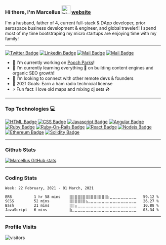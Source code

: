 ### Hi there, I'm Marcellus <img src="https://user-images.githubusercontent.com/1303154/88677602-1635ba80-d120-11ea-84d8-d263ba5fc3c0.gif" width="28px" alt="hi"> [website](https://marcellusspears.me)

I'm a husband, father of 4, current full-stack & DApp developer, prior aerospace business development & engineer, and global traveler!! I spend most of my time bootstraping my micro startups are enjoying time with my family!
<br />

---
[![Twitter Badge](https://img.shields.io/badge/-@marcellusspears-1ca0f1?style=flat&labelColor=1ca0f1&logo=twitter&logoColor=white&link=https://twitter.com/Ipenywis)](https://twitter.com/marcellusspears) 
[![Linkedin Badge](https://img.shields.io/badge/-marcellusspears-0e76a8?style=flat&labelColor=0e76a8&logo=linkedin&logoColor=white)](https://www.linkedin.com/in/marcellusspears/) [![Mail Badge](https://img.shields.io/badge/-@marcellusspears-e84393?style=flat&labelColor=e84393&logo=instagram&logoColor=white)](https://instagram.com/marcellusspears) [![Mail Badge](https://img.shields.io/badge/-marcellusspears-c0392b?style=flat&labelColor=c0392b&logo=gmail&logoColor=white)](mailto:marcellus.spears@gmail.com)


- 🔭 I'm currently working on [Pooch Parks](https://poochparks.com)!
- 🌱 I’m currently learning everything 🤣 on building content engines and organic SEO growth!
- 👯 I’m looking to connect with other remote devs & founders
- 🥅 2021 Goals: Earn a ham radio technicial license
- ⚡ Fun fact: I love old maps and mixing dj sets :cd:

---
### Top Technologies :computer:
[![HTML Badge](https://img.shields.io/badge/-HTML5-E34F26?style=for-the-badge&labelColor=black&logo=html5&logoColor=E34F26)](#) [![CSS Badge](https://img.shields.io/badge/-CSS3-1572B6?style=for-the-badge&labelColor=black&logo=css3&logoColor=1572B6)](#) [![Javascript Badge](https://img.shields.io/badge/-Javascript-F0DB4F?style=for-the-badge&labelColor=black&logo=javascript&logoColor=F0DB4F)](#) [![Angular Badge](https://img.shields.io/badge/-Angular-DD0031?style=for-the-badge&labelColor=black&logo=angular&logoColor=DD0031)](#) [![Ruby Badge](https://img.shields.io/badge/-Ruby-EA583B?style=for-the-badge&labelColor=black&logo=ruby&logoColor=EA583B)](#) [![Ruby-On-Rails Badge](https://img.shields.io/badge/-rubyonrails-CC0000?style=for-the-badge&labelColor=black&logo=ruby-on-rails&logoColor=CC0000)](#) [![React Badge](https://img.shields.io/badge/-React-61DBFB?style=for-the-badge&labelColor=black&logo=react&logoColor=61DBFB)](#) [![Nodejs Badge](https://img.shields.io/badge/-Nodejs-3C873A?style=for-the-badge&labelColor=black&logo=node.js&logoColor=3C873A)](#) [![Ethereum Badge](https://img.shields.io/badge/-Ethereum-3C3C3D?style=for-the-badge&labelColor=black&logo=ethereum&logoColor=3C3C3D)](#) [![Solidity Badge](https://img.shields.io/badge/-Solidity-363636?style=for-the-badge&labelColor=black&logo=solidity&logoColor=363636)](#)


---
### Github Stats

[![Marcellus GitHub stats](https://github-readme-stats.vercel.app/api?username=plaidpizazz&hide=issues,contribs&count_private=true&show_icons=true&theme=tokyonight)](https://github.com/anuraghazra/github-readme-stats)

---
### Coding Stats

<!--START_SECTION:waka-->
```text
Week: 22 February, 2021 - 01 March, 2021

ERB          1 hr 58 mins    ⣿⣿⣿⣿⣿⣿⣿⣿⣿⣿⣿⣿⣿⣿⣷⣀⣀⣀⣀⣀⣀⣀⣀⣀⣀   59.12 % 
SCSS         52 mins         ⣿⣿⣿⣿⣿⣿⣦⣀⣀⣀⣀⣀⣀⣀⣀⣀⣀⣀⣀⣀⣀⣀⣀⣀⣀   26.27 % 
Bash         21 mins         ⣿⣿⣶⣀⣀⣀⣀⣀⣀⣀⣀⣀⣀⣀⣀⣀⣀⣀⣀⣀⣀⣀⣀⣀⣀   10.88 % 
JavaScript   6 mins          ⣷⣀⣀⣀⣀⣀⣀⣀⣀⣀⣀⣀⣀⣀⣀⣀⣀⣀⣀⣀⣀⣀⣀⣀⣀   03.34 % 
```
<!--END_SECTION:waka-->

---
### Profile Visits

![visitors](https://visitor-badge.glitch.me/badge?page_id=plaidpizazz.plaidpizazz)

<br />
<!-- ### 📕 Latest Blog Posts -->
<br />
<!-- BLOG-POST-LIST:START -->

<!-- BLOG-POST-LIST:END -->
<!-- ➡️ [more blog posts...](https://marcellusspears.com/blog) -->

<br />
<!-- ### Spotify Playing 🎧 -->

<!-- ### 📺 Latest YouTube Videos -->

<!-- YOUTUBE:START -->

<!-- YOUTUBE:END -->

<!-- ➡️ [more videos...](https://youtube.com/plaidpizazz) -->



<!-- <details>
  <summary>:zap: Recent GitHub Activity</summary>

</details>

<details>
  <summary>:zap: GitHub Stats</summary>

</details> -->

[website]: https://marcellusspears.com
[poochparks]: https://poochparks.com
[projects]: https://marcellusspears.com/projects
[twitter]: https://twitter.com/marcellusspears
[instagram]: https://instagram.com/marcellusspears
[linkedin]: https://linkedin.com/in/marcellusspears